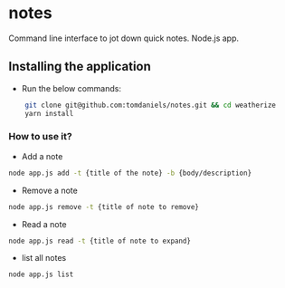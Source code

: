# notes

Command line interface to jot down quick notes.
Node.js app. 

## Installing the application
- Run the below commands:
```bash
    git clone git@github.com:tomdaniels/notes.git && cd weatherize
    yarn install
```

### How to use it? 

- Add a note
```bash
node app.js add -t {title of the note} -b {body/description}
```

- Remove a note
```bash
node app.js remove -t {title of note to remove}
```

- Read a note
```bash
node app.js read -t {title of note to expand}
```

- list all notes
```bash
node app.js list
```